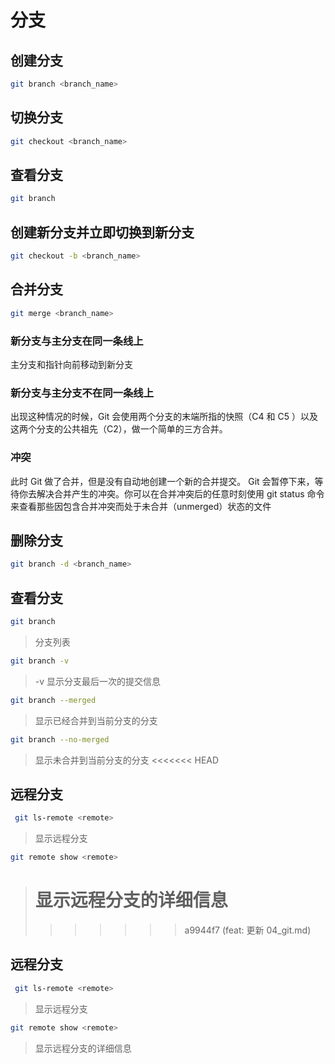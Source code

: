 # 分支

## 创建分支

```bash
git branch <branch_name>
```

## 切换分支

```bash
git checkout <branch_name>
```

## 查看分支

```bash
git branch
```

## 创建新分支并立即切换到新分支

```bash
git checkout -b <branch_name>
```

## 合并分支

```bash
git merge <branch_name>
```

### 新分支与主分支在同一条线上

主分支和指针向前移动到新分支

### 新分支与主分支不在同一条线上

出现这种情况的时候，Git 会使用两个分支的末端所指的快照（C4 和 C5 ）以及这两个分支的公共祖先（C2），做一个简单的三方合并。

### 冲突

此时 Git 做了合并，但是没有自动地创建一个新的合并提交。 Git 会暂停下来，等待你去解决合并产生的冲突。你可以在合并冲突后的任意时刻使用 git status 命令来查看那些因包含合并冲突而处于未合并（unmerged）状态的文件

## 删除分支

```bash
git branch -d <branch_name>
```

## 查看分支

```bash
git branch
```

> 分支列表

```bash
git branch -v
```

> -v 显示分支最后一次的提交信息

```bash
git branch --merged
```

> 显示已经合并到当前分支的分支

```bash
git branch --no-merged
```

> 显示未合并到当前分支的分支
> <<<<<<< HEAD

## 远程分支

```bash
 git ls-remote <remote>
```

> 显示远程分支

```bash
git remote show <remote>
```

> # 显示远程分支的详细信息
>
> > > > > > > a9944f7 (feat: 更新 04_git.md)

## 远程分支

```bash
 git ls-remote <remote>
```

> 显示远程分支

```bash
git remote show <remote>
```

> 显示远程分支的详细信息
